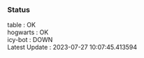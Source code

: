 ### Status


table : OK  
hogwarts : OK  
icy-bot : DOWN  
Latest Update : 2023-07-27 10:07:45.413594
